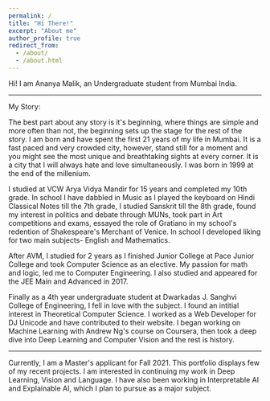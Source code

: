 ```yaml
---
permalink: /
title: "Hi There!"
excerpt: "About me"
author_profile: true
redirect_from: 
  - /about/
  - /about.html
---
```


Hi! I am Ananya Malik, an Undergraduate student from Mumbai India.

---

My Story:

The best part about any story is it's beginning, where things are simple and more often than not, the beginning sets up the stage for the rest of the story. 
I am born and have spent the first 21 years of my life in Mumbai. It is a fast paced and very crowded city, however, stand still for a moment and you might see the most unique and breathtaking sights at every corner. It is a city that I will always hate and love simultaneously. I was born in 1999 at the end of the millenium. 

I studied at VCW Arya Vidya Mandir for 15 years and completed my 10th grade. In school I have dabbled in Music as I played the keyboard on Hindi Classical Notes till the 7th grade, I studied Sanskrit till the 8th grade, found my interest in politics and debate through MUNs, took part in Art competitions and exams, essayed the role of Gratiano in my school's redention of Shakespeare's Merchant of Venice. In school I developed liking for two main subjects- English and Mathematics. 

After AVM, I studied for 2 years as I finished Junior College at Pace Junior College and took Computer Science as an elective. My passion for math and logic, led me to Computer Engineering. I also studied and appeared for the JEE Main and Advanced in 2017. 

Finally as a 4th year undergraduate student at Dwarkadas J. Sanghvi College of Engineering, I fell in love with the subject. I found an intitial interest in Theoretical Computer Science. I worked as a Web Developer for DJ Unicode and have contributed to their website. I began working on Machine Learning with Andrew Ng's course on Coursera, then took a deep dive into Deep Learning and Computer Vision and the rest is history. 

---

Currently, I am a Master's applicant for Fall 2021. This portfolio displays few of my recent projects. I am interested in continuing my work in Deep Learning, Vision and Language. I have also been working in Interpretable AI and Explainable AI, which I plan to pursue as a major subject. 


